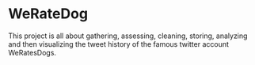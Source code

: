 # WeRateDog
This project is all about gathering, assessing, cleaning, storing, analyzing and then visualizing the tweet history of the famous twitter account WeRatesDogs.

